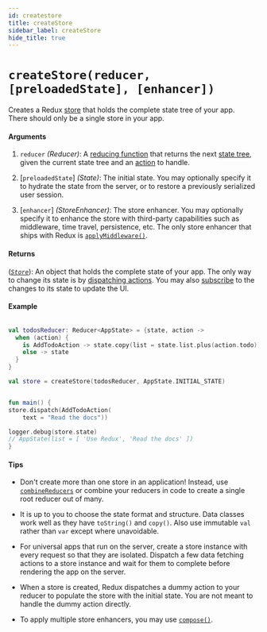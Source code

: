 ```yaml
---
id: createstore
title: createStore
sidebar_label: createStore
hide_title: true
---
```


# `createStore(reducer, [preloadedState], [enhancer])`

Creates a Redux [store](Store.md) that holds the complete state tree of your app.  
There should only be a single store in your app.

#### Arguments

1. `reducer` _(Reducer)_: A [reducing function](../Glossary.md#reducer) that returns the next [state tree](../Glossary.md#state), given the current state tree and an [action](../Glossary.md#action) to handle.

2. [`preloadedState`] _(State)_: The initial state. You may optionally specify it to hydrate the state from the server, or to restore a previously serialized user session. 

3. [`enhancer`] _(StoreEnhancer)_: The store enhancer. You may optionally specify it to enhance the store with third-party capabilities such as middleware, time travel, persistence, etc. The only store enhancer that ships with Redux is [`applyMiddleware()`](./applyMiddleware.md).

#### Returns

([_`Store`_](Store.md)): An object that holds the complete state of your app. The only way to change its state is by [dispatching actions](Store.md#dispatchaction). You may also [subscribe](Store.md#subscribelistener) to the changes to its state to update the UI.

#### Example

```kotlin

val todosReducer: Reducer<AppState> = {state, action -> 
  when (action) {
    is AddTodoAction -> state.copy(list = state.list.plus(action.todo))
    else -> state
  }
}

val store = createStore(todosReducer, AppState.INITIAL_STATE)


fun main() {
store.dispatch(AddTodoAction(
    text = "Read the docs"))

logger.debug(store.state)
// AppState(list = [ 'Use Redux', 'Read the docs' ])
}
```

#### Tips

- Don't create more than one store in an application! Instead, use [`combineReducers`](combineReducers.md) or combine your reducers in code to create a single root reducer out of many.

- It is up to you to choose the state format and structure.  Data classes work well as they have `toString()` and `copy()`.  Also use immutable `val` rather than `var` except where unavoidable.

- For universal apps that run on the server, create a store instance with every request so that they are isolated. Dispatch a few data fetching actions to a store instance and wait for them to complete before rendering the app on the server.

- When a store is created, Redux dispatches a dummy action to your reducer to populate the store with the initial state. You are not meant to handle the dummy action directly. 

- To apply multiple store enhancers, you may use [`compose()`](./compose.md).
